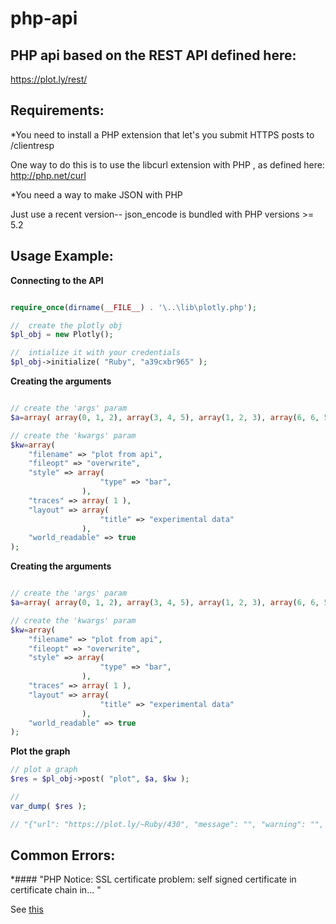 # php-api

## PHP api based on the REST API defined here:
https://plot.ly/rest/


## Requirements:
*You need to install a PHP extension that let's you submit HTTPS posts to /clientresp

One way to do this is to use the libcurl extension with PHP , as defined here:
http://php.net/curl

*You need a way to make JSON with PHP 

Just use a recent version-- json_encode is bundled with PHP versions >= 5.2


## Usage Example:

**Connecting to the API**

```php

require_once(dirname(__FILE__) . '\..\lib\plotly.php');

//  create the plotly obj
$pl_obj = new Plotly();

//  intialize it with your credentials
$pl_obj->initialize( "Ruby", "a39cxbr965" );

```

**Creating the arguments**

```php

// create the 'args' param
$a=array( array(0, 1, 2), array(3, 4, 5), array(1, 2, 3), array(6, 6, 5) );

// create the 'kwargs' param
$kw=array( 
    "filename" => "plot from api",
    "fileopt" => "overwrite",
    "style" => array( 
                    "type" => "bar",
                ),
    "traces" => array( 1 ),
    "layout" => array( 
                    "title" => "experimental data"
                ),
    "world_readable" => true
);

```

**Creating the arguments**

```php

// create the 'args' param
$a=array( array(0, 1, 2), array(3, 4, 5), array(1, 2, 3), array(6, 6, 5) );

// create the 'kwargs' param
$kw=array( 
    "filename" => "plot from api",
    "fileopt" => "overwrite",
    "style" => array( 
                    "type" => "bar",
                ),
    "traces" => array( 1 ),
    "layout" => array( 
                    "title" => "experimental data"
                ),
    "world_readable" => true
);
```

**Plot the graph**

```php
// plot a graph
$res = $pl_obj->post( "plot", $a, $kw );

//
var_dump( $res );

// "{"url": "https://plot.ly/~Ruby/430", "message": "", "warning": "", "filename": "plot from api", "error": ""}"
```


## Common Errors:
*#### "PHP Notice: SSL certificate problem: self signed certificate in certificate chain in... "

See [this](http://snippets.webaware.com.au/howto/stop-turning-off-curlopt_ssl_verifypeer-and-fix-your-php-config/)
